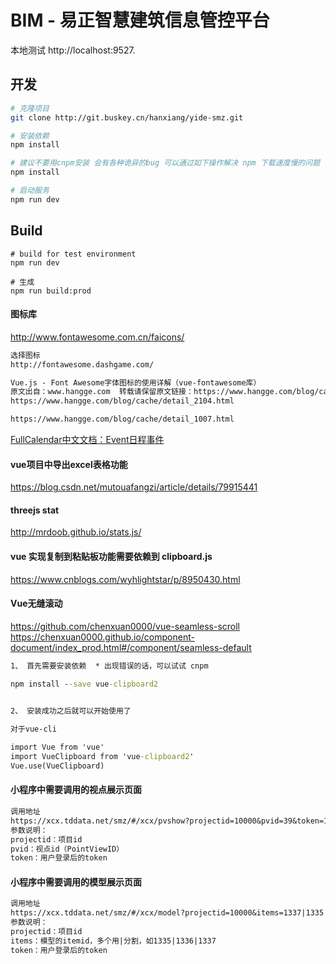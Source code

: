 
# BIM - 易正智慧建筑信息管控平台

本地测试 http://localhost:9527.

## 开发

```bash
# 克隆项目
git clone http://git.buskey.cn/hanxiang/yide-smz.git

# 安装依赖
npm install

# 建议不要用cnpm安装 会有各种诡异的bug 可以通过如下操作解决 npm 下载速度慢的问题
npm install 

# 启动服务
npm run dev
```



## Build

```调试
# build for test environment
npm run dev

# 生成
npm run build:prod
```


#### 图标库

http://www.fontawesome.com.cn/faicons/

```txt
选择图标
http://fontawesome.dashgame.com/

Vue.js - Font Awesome字体图标的使用详解（vue-fontawesome库）
原文出自：www.hangge.com  转载请保留原文链接：https://www.hangge.com/blog/cache/detail_2104.html
https://www.hangge.com/blog/cache/detail_2104.html

https://www.hangge.com/blog/cache/detail_1007.html
```


[FullCalendar中文文档：Event日程事件](https://www.helloweba.net/javascript/454.html)

#### vue项目中导出excel表格功能
https://blog.csdn.net/mutouafangzi/article/details/79915441


#### threejs stat

http://mrdoob.github.io/stats.js/

#### vue 实现复制到粘贴板功能需要依赖到 clipboard.js
https://www.cnblogs.com/wyhlightstar/p/8950430.html

#### Vue无缝滚动
https://github.com/chenxuan0000/vue-seamless-scroll
https://chenxuan0000.github.io/component-document/index_prod.html#/component/seamless-default

```cmd
1、 首先需要安装依赖  * 出现错误的话，可以试试 cnpm

npm install --save vue-clipboard2
　　

2、 安装成功之后就可以开始使用了

对于vue-cli

import Vue from 'vue'
import VueClipboard from 'vue-clipboard2'
Vue.use(VueClipboard)
```

#### 小程序中需要调用的视点展示页面

```txt
调用地址
https://xcx.tddata.net/smz/#/xcx/pvshow?projectid=10000&pvid=39&token=123
参数说明：
projectid：项目id
pvid：视点id（PointViewID）
token：用户登录后的token
```

#### 小程序中需要调用的模型展示页面

```txt
调用地址
https://xcx.tddata.net/smz/#/xcx/model?projectid=10000&items=1337|1335|1336&token=123
参数说明：
projectid：项目id
items：模型的itemid，多个用|分割，如1335|1336|1337
token：用户登录后的token
```
